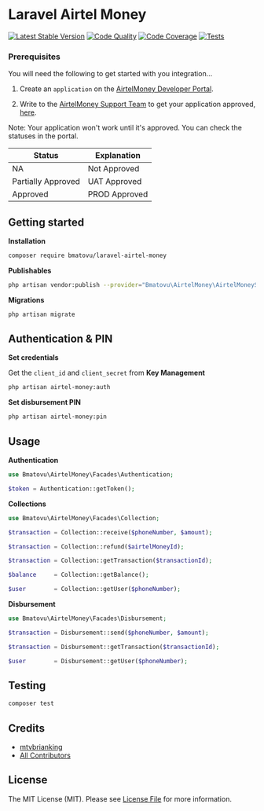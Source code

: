 # Laravel Airtel Money

[![Latest Stable Version](https://poser.pugx.org/bmatovu/laravel-airtel-money/v/stable)](https://packagist.org/packages/bmatovu/laravel-airtel-money)
[![Code Quality](https://scrutinizer-ci.com/g/mtvbrianking/laravel-airtel-money/badges/quality-score.png?b=main)](https://scrutinizer-ci.com/g/mtvbrianking/laravel-airtel-money/?branch=main)
[![Code Coverage](https://scrutinizer-ci.com/g/mtvbrianking/laravel-airtel-money/badges/coverage.png?b=main)](https://scrutinizer-ci.com/g/mtvbrianking/laravel-airtel-money/?branch=main)
[![Tests](https://github.com/mtvbrianking/laravel-airtel-money/workflows/run-tests/badge.svg)](https://github.com/mtvbrianking/laravel-airtel-money/actions?query=workflow:run-tests)

### Prerequisites

You will need the following to get started with you integration...

1. Create an `application` on the [AirtelMoney Developer Portal](https://developers.airtel.africa/user/signup).

2. Write to the [AirtelMoney Support Team](https://developers.airtel.africa/user/support) to get your application approved, [here](mailto:kyc@ug.airtel.com?subject=AirtelMoney%20KYC%20submission).

Note: Your application won't work until it's approved. You can check the statuses in the portal. 

| Status             | Explanation   |
|--------------------|---------------|
| NA                 | Not Approved  |
| Partially Approved | UAT Approved  |
| Approved           | PROD Approved |

## Getting started

**Installation**

```bash
composer require bmatovu/laravel-airtel-money
```

**Publishables**

```bash
php artisan vendor:publish --provider="Bmatovu\AirtelMoney\AirtelMoneyServiceProvider"
```

**Migrations**

```bash
php artisan migrate
```

## Authentication & PIN

**Set credentials**

Get the `client_id` and `client_secret` from **Key Management** 

```bash
php artisan airtel-money:auth
```

**Set disbursement PIN**

```bash
php artisan airtel-money:pin
```

## Usage

**Authentication**

```php
use Bmatovu\AirtelMoney\Facades\Authentication;

$token = Authentication::getToken();
```

**Collections**

```php
use Bmatovu\AirtelMoney\Facades\Collection;

$transaction = Collection::receive($phoneNumber, $amount);

$transaction = Collection::refund($airtelMoneyId);

$transaction = Collection::getTransaction($transactionId);

$balance     = Collection::getBalance();

$user        = Collection::getUser($phoneNumber);
```

**Disbursement**

```php
use Bmatovu\AirtelMoney\Facades\Disbursement;

$transaction = Disbursement::send($phoneNumber, $amount);

$transaction = Disbursement::getTransaction($transactionId);

$user        = Disbursement::getUser($phoneNumber);
```

## Testing

```bash
composer test
```

## Credits

- [mtvbrianking](https://github.com/mtvbrianking)
- [All Contributors](../../contributors)

## License

The MIT License (MIT). Please see [License File](LICENSE.md) for more information.
